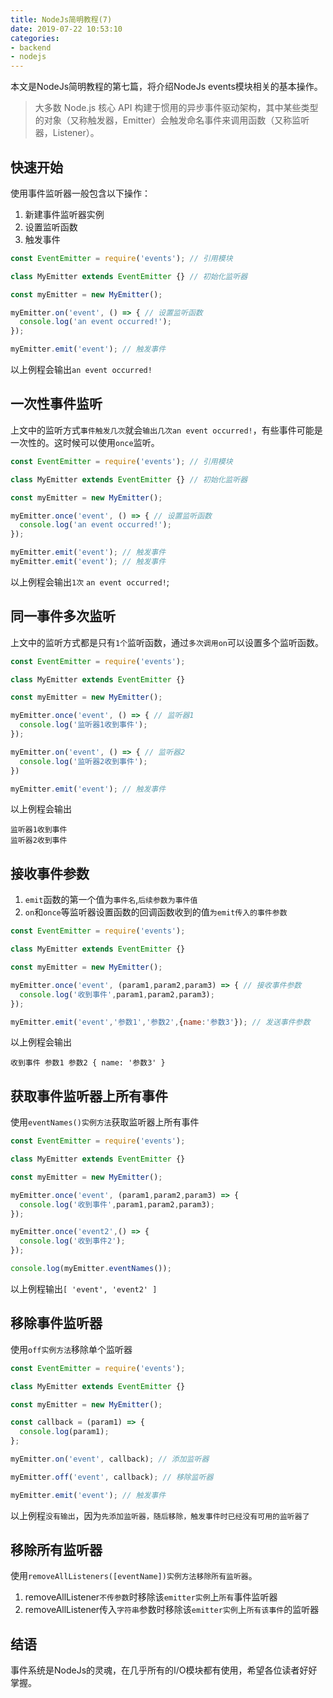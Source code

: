 ```yaml
---
title: NodeJs简明教程(7)
date: 2019-07-22 10:53:10
categories:
- backend
- nodejs
---
```


本文是NodeJs简明教程的第七篇，将介绍NodeJs events模块相关的基本操作。

> 大多数 Node.js 核心 API 构建于惯用的异步事件驱动架构，其中某些类型的对象（又称触发器，Emitter）会触发命名事件来调用函数（又称监听器，Listener）。

## 快速开始

使用事件监听器一般包含以下操作：

1. 新建事件监听器实例
2. 设置监听函数
3. 触发事件

```js
const EventEmitter = require('events'); // 引用模块

class MyEmitter extends EventEmitter {} // 初始化监听器

const myEmitter = new MyEmitter();

myEmitter.on('event', () => { // 设置监听函数
  console.log('an event occurred!');
});

myEmitter.emit('event'); // 触发事件
```

以上例程会输出`an event occurred!`

## 一次性事件监听

上文中的监听方式`事件触发几次`就会`输出几次an event occurred!`，有些事件可能是一次性的。这时候可以使用`once`监听。

```js
const EventEmitter = require('events'); // 引用模块

class MyEmitter extends EventEmitter {} // 初始化监听器

const myEmitter = new MyEmitter();

myEmitter.once('event', () => { // 设置监听函数
  console.log('an event occurred!');
});

myEmitter.emit('event'); // 触发事件
myEmitter.emit('event'); // 触发事件
```

以上例程会输出`1次` `an event occurred!`;

## 同一事件多次监听

上文中的监听方式都是只有`1个`监听函数，通过`多次调用on`可以设置多个监听函数。

```js
const EventEmitter = require('events');

class MyEmitter extends EventEmitter {}

const myEmitter = new MyEmitter();

myEmitter.once('event', () => { // 监听器1
  console.log('监听器1收到事件');
});

myEmitter.on('event', () => { // 监听器2
  console.log('监听器2收到事件');
})

myEmitter.emit('event'); // 触发事件
```

以上例程会输出

```text
监听器1收到事件
监听器2收到事件
```

## 接收事件参数

1. `emit`函数的第一个值为`事件名`,`后续参数为事件值`
2. `on`和`once`等监听器设置函数的回调函数收到的值`为emit传入的事件参数`

```js
const EventEmitter = require('events');

class MyEmitter extends EventEmitter {}

const myEmitter = new MyEmitter();

myEmitter.once('event', (param1,param2,param3) => { // 接收事件参数
  console.log('收到事件',param1,param2,param3);
});

myEmitter.emit('event','参数1','参数2',{name:'参数3'}); // 发送事件参数
```

以上例程会输出

```text
收到事件 参数1 参数2 { name: '参数3' }
```

## 获取事件监听器上所有事件

使用`eventNames()实例方法`获取监听器上所有事件

```js
const EventEmitter = require('events');

class MyEmitter extends EventEmitter {}

const myEmitter = new MyEmitter();

myEmitter.once('event', (param1,param2,param3) => {
  console.log('收到事件',param1,param2,param3);
});

myEmitter.once('event2',() => {
  console.log('收到事件2');
});

console.log(myEmitter.eventNames());
```

以上例程输出`[ 'event', 'event2' ]`

## 移除事件监听器

使用`off实例方法`移除单个监听器

```js
const EventEmitter = require('events');

class MyEmitter extends EventEmitter {}

const myEmitter = new MyEmitter();

const callback = (param1) => {
  console.log(param1);
};

myEmitter.on('event', callback); // 添加监听器

myEmitter.off('event', callback); // 移除监听器

myEmitter.emit('event'); // 触发事件
```

以上例程`没有输出`，因为`先添加监听器，随后移除，触发事件时已经没有可用的监听器了`

## 移除所有监听器

使用`removeAllListeners([eventName])实例方法移除所有监听器`。

1. removeAllListener`不传参数`时移除该`emitter实例`上`所有`事件监听器
2. removeAllListener传入`字符串`参数时移除该`emitter实例`上`所有该事件`的监听器

## 结语

事件系统是NodeJs的灵魂，在几乎所有的I/O模块都有使用，希望各位读者好好掌握。
